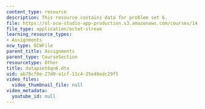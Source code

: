 ```yaml
---
content_type: resource
description: This resource contains data for problem set 6.
file: https://ol-ocw-studio-app-production.s3.amazonaws.com/courses/14-381-statistical-method-in-economics-fall-2006/ab78cf0e27d0a1cf11c425e46edc29f5_datapset6qn6.dta
file_type: application/octet-stream
learning_resource_types:
- Assignments
ocw_type: OCWFile
parent_title: Assignments
parent_type: CourseSection
resourcetype: Other
title: datapset6qn6.dta
uid: ab78cf0e-27d0-a1cf-11c4-25e46edc29f5
video_files:
  video_thumbnail_file: null
video_metadata:
  youtube_id: null
---
```


